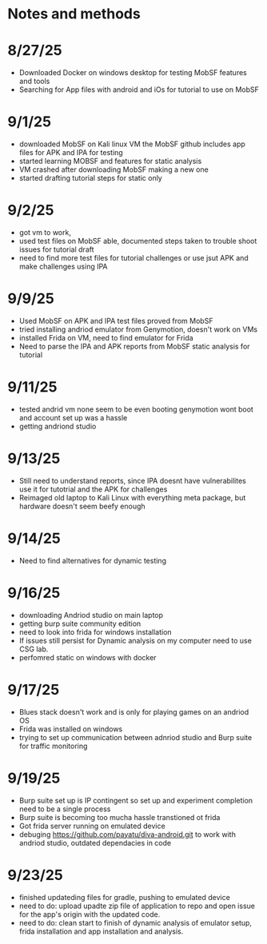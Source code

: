 # Notes and methods

# 8/27/25
* Downloaded Docker on windows desktop for testing MobSF features and tools
* Searching for App files with android and iOs  for tutorial to use on MobSF

# 9/1/25
* downloaded MobSF on Kali linux VM the MobSF github includes app files for APK and IPA for testing
* started learning MOBSF and features for static analysis 
* VM crashed after downloading MobSF making a new one
* started drafting tutorial steps for static only

# 9/2/25
* got vm to work, 
* used test files on MobSF able, documented steps taken to trouble shoot issues for tutorial draft
* need to find more test files for tutorial challenges or use jsut APK and make challenges using IPA

# 9/9/25
* Used MobSF on APK and IPA test files proved from MobSF
* tried installing andriod emulator from Genymotion, doesn't work on VMs
* installed Frida on VM, need to find emulator for Frida
* Need to parse the IPA and APK reports from MobSF static analysis for tutorial

# 9/11/25
* tested andrid vm none seem to be even booting genymotion wont boot and account set up was a hassle
* getting andriond studio

# 9/13/25
* Still need to understand reports, since IPA doesnt have vulnerabilites use it for tutotrial and the APK for challenges
* Reimaged old laptop to Kali Linux with everything meta package, but hardware doesn't seem beefy enough

# 9/14/25
* Need to find alternatives for dynamic testing

# 9/16/25
* downloading Andriod studio on main laptop
* getting burp suite community edition
* need to look into frida for windows installation
* If issues still persist for Dynamic analysis on  my computer need to use CSG lab.
* perfomred static on windows with docker

# 9/17/25
* Blues stack doesn't work and is only for playing games on an andriod OS
* Frida was installed on windows
* trying to set up communication between adnriod studio and Burp suite for traffic monitoring

# 9/19/25
* Burp suite set up is IP contingent so set up and experiment completion need to be a single process
* Burp suite is becoming too mucha  hassle transtioned ot frida
* Got frida server running on emulated device
* debuging https://github.com/payatu/diva-android.git to work with andriod studio, outdated dependacies in code

# 9/23/25
* finished updateding files for gradle, pushing to emulated device
* need to do: upload upadte zip file of application to repo and open issue for the app's origin with the updated code.
* need to do: clean start to finish of dynamic analysis of emulator setup, frida installation and app installation and analysis.

